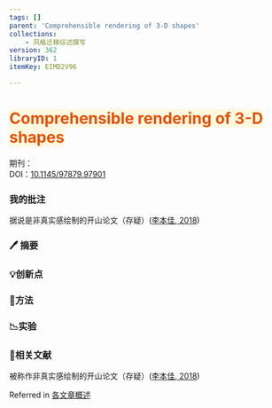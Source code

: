 ```yaml
---
tags: []
parent: 'Comprehensible rendering of 3-D shapes'
collections:
    - 风格迁移综述撰写
version: 362
libraryID: 1
itemKey: EIMD2V96

---
```

# <span style="color: #E65100"><span style="background-color: #fff8e1">Comprehensible rendering of 3-D shapes</span></span>

期刊：\
DOI：[10.1145/97879.97901](https://doi.org/10.1145/97879.97901)

### 我的批注

据说是非真实感绘制的开山论文（存疑）<span class="citation" data-citation="%7B%22citationItems%22%3A%5B%7B%22uris%22%3A%5B%22http%3A%2F%2Fzotero.org%2Fusers%2F11229993%2Fitems%2FQYZTNRZ8%22%5D%7D%5D%2C%22properties%22%3A%7B%22unsorted%22%3Atrue%7D%7D" ztype="zcitation">(<span class="citation-item"><a href="zotero://select/library/items/QYZTNRZ8">李本佳, 2018</a></span>)</span>

### 🖊 摘要

### 💡创新点

### 🔬方法

### 📉实验

### 📕相关文献

被称作非真实感绘制的开山论文（存疑）<span class="citation" data-citation="%7B%22citationItems%22%3A%5B%7B%22uris%22%3A%5B%22http%3A%2F%2Fzotero.org%2Fusers%2F11229993%2Fitems%2FQYZTNRZ8%22%5D%7D%5D%2C%22properties%22%3A%7B%22unsorted%22%3Atrue%7D%7D" ztype="zcitation">(<span class="citation-item"><a href="zotero://select/library/items/QYZTNRZ8">李本佳, 2018</a></span>)</span>

Referred in <a href="./各文章概述-7XVDGBFD.md" rel="noopener noreferrer nofollow" zhref="zotero://note/u/7XVDGBFD/?ignore=1" ztype="znotelink" class="internal-link">各文章概述</a>
